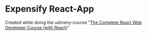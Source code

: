 # Expensify React-App

Created while doing the udmeny-course "[The Complete React Web Developer Course (with React)](https://www.udemy.com/react-2nd-edition)"

